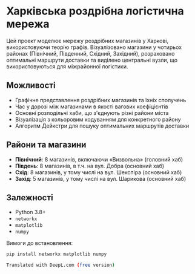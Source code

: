 # Харківська роздрібна логістична мережа

Цей проект моделює мережу роздрібних магазинів у Харкові, використовуючи теорію графів. Візуалізовано магазини у чотирьох районах (Північний, Південний, Східний, Західний), розраховано оптимальні маршрути доставки та виділено центральні вузли, що використовуються для міжрайонної логістики.

## Можливості

- Графічне представлення роздрібних магазинів та їхніх сполучень
- Час у дорозі між магазинами в якості вагових коефіцієнтів
- Основні розподільчі хаби, що з'єднують різні райони міста
- Візуалізація з кольоровим кодуванням для конкретного району
- Алгоритм Дейкстри для пошуку оптимальних маршрутів доставки

## Райони та магазини

- **Північний**: 8 магазинів, включаючи «Визвольна» (головний хаб)
- **Південь**: 8 магазинів, в т.ч. на вул. Добра (основний хаб)
- **Схід**: 8 магазинів, у тому числі на вул. Шекспіра (основний хаб)
- **Захід**: 5 магазинів, у тому числі на вул. Шарикова (основний хаб)

## Залежності

- Python 3.8+
- `networkx`
- `matplotlib`
- `numpy`

Вимоги до встановлення:

```bash
pip install networkx matplotlib numpy

Translated with DeepL.com (free version)
